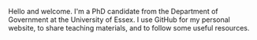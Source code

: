 Hello and welcome. I'm a PhD candidate from the Department of Government at the University of Essex. I use GitHub for my personal website, to share teaching materials, and to follow some useful resources.
